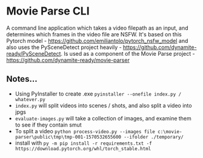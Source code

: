 # Movie Parse CLI

A command line application which takes a video filepath as an input, and determines which frames in the video file are NSFW.
It's based on this Pytorch model - https://github.com/emiliantolo/pytorch_nsfw_model and also uses the PySceneDetect project heavily - https://github.com/dynamite-ready/PySceneDetect. Is used as a component of the Movie Parse project - https://github.com/dynamite-ready/movie-parser


## Notes...

- Using PyInstaller to create .exe `pyinstaller --onefile index.py / whatever.py`
- `index.py` will split videos into scenes / shots, and also split a video into jpgs
- `evaluate-images.py` will take a collection of images, and examine them to see if they contain smut
- To split a video `python process-video.py --images file c:\movie-parser\public\tmp\tmp-001-1570532655600 --ifolder ./temporary/`
- install with `py -m pip install -r requirements.txt -f https://download.pytorch.org/whl/torch_stable.html`
